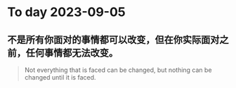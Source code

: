 
# To day 2023-09-05


## 不是所有你面对的事情都可以改变，但在你实际面对之前，任何事情都无法改变。
> Not everything that is faced can be changed, but nothing can be changed until it is faced. 

    
